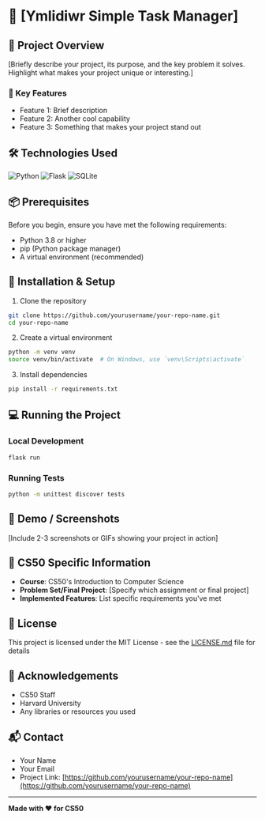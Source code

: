 # 🚀 [Ymlidiwr Simple Task Manager]

## 📝 Project Overview

[Briefly describe your project, its purpose, and the key problem it solves. Highlight what makes your project unique or interesting.]

### 🌟 Key Features
- Feature 1: Brief description
- Feature 2: Another cool capability
- Feature 3: Something that makes your project stand out

## 🛠 Technologies Used
![Python](https://img.shields.io/badge/Python-3.8+-blue.svg)
![Flask](https://img.shields.io/badge/Flask-2.0+-green.svg)
![SQLite](https://img.shields.io/badge/SQLite-Database-blue.svg)

## 📦 Prerequisites

Before you begin, ensure you have met the following requirements:
- Python 3.8 or higher
- pip (Python package manager)
- A virtual environment (recommended)

## 🔧 Installation & Setup

1. Clone the repository
```bash
git clone https://github.com/yourusername/your-repo-name.git
cd your-repo-name
```

2. Create a virtual environment
```bash
python -m venv venv
source venv/bin/activate  # On Windows, use `venv\Scripts\activate`
```

3. Install dependencies
```bash
pip install -r requirements.txt
```

## 💻 Running the Project

### Local Development
```bash
flask run
```

### Running Tests
```bash
python -m unittest discover tests
```

## 🎥 Demo / Screenshots
[Include 2-3 screenshots or GIFs showing your project in action]

## 🤝 CS50 Specific Information
- **Course**: CS50's Introduction to Computer Science
- **Problem Set/Final Project**: [Specify which assignment or final project]
- **Implemented Features**: List specific requirements you've met

## 📄 License
This project is licensed under the MIT License - see the [LICENSE.md](LICENSE.md) file for details

## 🙌 Acknowledgements
- CS50 Staff
- Harvard University
- Any libraries or resources you used

## 📬 Contact
- Your Name
- Your Email
- Project Link: [https://github.com/yourusername/your-repo-name](https://github.com/yourusername/your-repo-name)

---

**Made with ❤️ for CS50**
